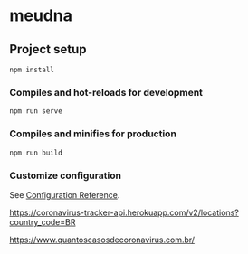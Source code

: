# meudna

## Project setup
```
npm install
```

### Compiles and hot-reloads for development
```
npm run serve
```

### Compiles and minifies for production
```
npm run build
```

### Customize configuration
See [Configuration Reference](https://cli.vuejs.org/config/).



https://coronavirus-tracker-api.herokuapp.com/v2/locations?country_code=BR

https://www.quantoscasosdecoronavirus.com.br/